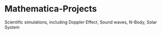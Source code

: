 # Mathematica-Projects
Scientific simulations, including Doppler Effect, Sound waves, N-Body, Solar System
